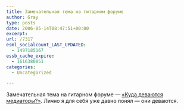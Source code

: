```yaml
---
title: Замечательная тема на гитарном форуме
author: Gray
type: posts
date: 2006-05-14T08:47:51+00:00
excerpt:
url: /7317
esml_socialcount_LAST_UPDATED:
  - 1497185167
essb_cache_expire:
  - 1616380051
categories:
  - Uncategorized

---
```








Замечательная тема на гитарном форуме &#8212; <a href="http://www.guitarplayer.ru/forum/index.php?topic=35634.0" target="_blank">&#171;Куда деваются медиаторы?&#187;</a>. Лично я для себя уже давно понял &#8212; они деваются.
